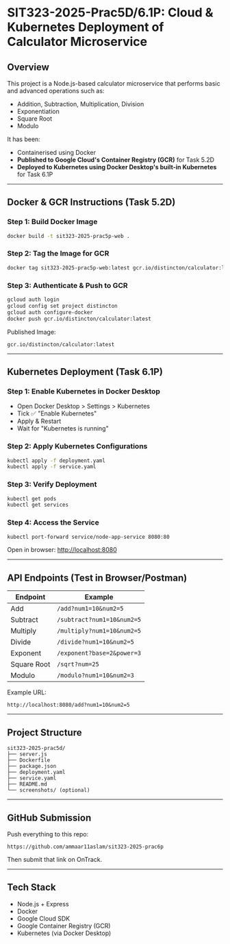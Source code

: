 # SIT323-2025-Prac5D/6.1P: Cloud & Kubernetes Deployment of Calculator Microservice

## Overview

This project is a Node.js-based calculator microservice that performs basic and advanced operations such as:

- Addition, Subtraction, Multiplication, Division
- Exponentiation
- Square Root
- Modulo

It has been:

- Containerised using Docker
- **Published to Google Cloud's Container Registry (GCR)** for Task 5.2D
- **Deployed to Kubernetes using Docker Desktop's built-in Kubernetes** for Task 6.1P

---

## Docker & GCR Instructions (Task 5.2D)

### Step 1: Build Docker Image

```bash
docker build -t sit323-2025-prac5p-web .
```

### Step 2: Tag the Image for GCR

```bash
docker tag sit323-2025-prac5p-web:latest gcr.io/distincton/calculator:latest
```

### Step 3: Authenticate & Push to GCR

```bash
gcloud auth login
gcloud config set project distincton
gcloud auth configure-docker
docker push gcr.io/distincton/calculator:latest
```

Published Image:

```
gcr.io/distincton/calculator:latest
```

---

## Kubernetes Deployment (Task 6.1P)

### Step 1: Enable Kubernetes in Docker Desktop

- Open Docker Desktop > Settings > Kubernetes
- Tick ✅ "Enable Kubernetes"
- Apply & Restart
- Wait for "Kubernetes is running"

### Step 2: Apply Kubernetes Configurations

```bash
kubectl apply -f deployment.yaml
kubectl apply -f service.yaml
```

### Step 3: Verify Deployment

```bash
kubectl get pods
kubectl get services
```

### Step 4: Access the Service

```bash
kubectl port-forward service/node-app-service 8080:80
```

Open in browser: [http://localhost:8080](http://localhost:8080)

---

## API Endpoints (Test in Browser/Postman)

| Endpoint    | Example                    |
| ----------- | -------------------------- |
| Add         | `/add?num1=10&num2=5`      |
| Subtract    | `/subtract?num1=10&num2=5` |
| Multiply    | `/multiply?num1=10&num2=5` |
| Divide      | `/divide?num1=10&num2=5`   |
| Exponent    | `/exponent?base=2&power=3` |
| Square Root | `/sqrt?num=25`             |
| Modulo      | `/modulo?num1=10&num2=3`   |

Example URL:

```
http://localhost:8080/add?num1=10&num2=5
```

---

## Project Structure

```
sit323-2025-prac5d/
├── server.js
├── Dockerfile
├── package.json
├── deployment.yaml
├── service.yaml
├── README.md
└── screenshots/ (optional)
```

---

## GitHub Submission

Push everything to this repo:

```
https://github.com/ammaar11aslam/sit323-2025-prac6p
```

Then submit that link on OnTrack.

---

## Tech Stack

- Node.js + Express
- Docker
- Google Cloud SDK
- Google Container Registry (GCR)
- Kubernetes (via Docker Desktop)
